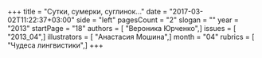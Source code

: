 +++
title = "Сутки, сумерки, суглинок..."
date = "2017-03-02T11:22:37+03:00"
side = "left"
pagesCount = "2"
slogan = ""
year = "2013"
startPage = "18"
authors = [ "Вероника Юрченко",]
issues = [ "2013_04",]
illustrators = [ "Анастасия Мошина",]
month = "04"
rubrics = [ "Чудеса лингвистики",]
+++
